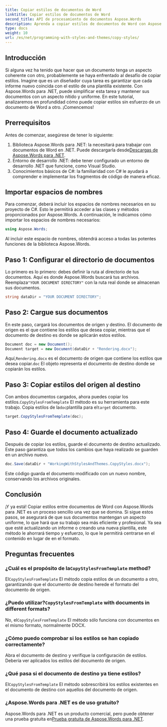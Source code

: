 ```yaml
---
title: Copiar estilos de documentos de Word
linktitle: Copiar estilos de documentos de Word
second_title: API de procesamiento de documentos Aspose.Words
description: Aprenda a copiar estilos de documentos de Word con Aspose.Words para .NET. Siga nuestra guía paso a paso para garantizar un formato de documento uniforme sin esfuerzo.
type: docs
weight: 10
url: /es/net/programming-with-styles-and-themes/copy-styles/
---
```

## Introducción

Si alguna vez ha tenido que hacer que un documento tenga un aspecto coherente con otro, probablemente se haya enfrentado al desafío de copiar estilos. Imagine que es un diseñador cuya tarea es garantizar que cada informe nuevo coincida con el estilo de una plantilla existente. Con Aspose.Words para .NET, puede simplificar esta tarea y mantener sus documentos con un aspecto nítido y uniforme. En este tutorial, analizaremos en profundidad cómo puede copiar estilos sin esfuerzo de un documento de Word a otro. ¡Comencemos!

## Prerrequisitos

Antes de comenzar, asegúrese de tener lo siguiente:

1.  Biblioteca Aspose.Words para .NET: la necesitará para trabajar con documentos de Word en .NET. Puede descargarla desde[Descargas de Aspose.Words para .NET](https://releases.aspose.com/words/net/).
2. Entorno de desarrollo .NET: debe tener configurado un entorno de desarrollo .NET que funcione, como Visual Studio.
3. Conocimientos básicos de C#: la familiaridad con C# le ayudará a comprender e implementar los fragmentos de código de manera eficaz.

## Importar espacios de nombres

Para comenzar, deberá incluir los espacios de nombres necesarios en su proyecto de C#. Esto le permitirá acceder a las clases y métodos proporcionados por Aspose.Words. A continuación, le indicamos cómo importar los espacios de nombres necesarios:

```csharp
using Aspose.Words;
```

Al incluir este espacio de nombres, obtendrá acceso a todas las potentes funciones de la biblioteca Aspose.Words.

## Paso 1: Configurar el directorio de documentos

 Lo primero es lo primero: debes definir la ruta al directorio de tus documentos. Aquí es donde Aspose.Words buscará tus archivos. Reemplaza`"YOUR DOCUMENT DIRECTORY"` con la ruta real donde se almacenan sus documentos.

```csharp
string dataDir = "YOUR DOCUMENT DIRECTORY";
```

## Paso 2: Cargue sus documentos

En este paso, cargará los documentos de origen y destino. El documento de origen es el que contiene los estilos que desea copiar, mientras que el documento de destino es donde se aplicarán estos estilos. 

```csharp
Document doc = new Document();
Document target = new Document(dataDir + "Rendering.docx");
```

 Aquí,`Rendering.docx` es el documento de origen que contiene los estilos que desea copiar.`doc` El objeto representa el documento de destino donde se copiarán los estilos.

## Paso 3: Copiar estilos del origen al destino

 Con ambos documentos cargados, ahora puedes copiar los estilos.`CopyStylesFromTemplate` El método es su herramienta para este trabajo. Copia estilos de la`doc`plantilla para el`target` documento.

```csharp
target.CopyStylesFromTemplate(doc);
```

## Paso 4: Guarde el documento actualizado

Después de copiar los estilos, guarde el documento de destino actualizado. Este paso garantiza que todos los cambios que haya realizado se guarden en un archivo nuevo.

```csharp
doc.Save(dataDir + "WorkingWithStylesAndThemes.CopyStyles.docx");
```

Este código guarda el documento modificado con un nuevo nombre, conservando los archivos originales.

## Conclusión

¡Y ya está! Copiar estilos entre documentos de Word con Aspose.Words para .NET es un proceso sencillo una vez que se domina. Si sigue estos pasos, se asegurará de que sus documentos mantengan un aspecto uniforme, lo que hará que su trabajo sea más eficiente y profesional. Ya sea que esté actualizando un informe o creando una nueva plantilla, este método le ahorrará tiempo y esfuerzo, lo que le permitirá centrarse en el contenido en lugar de en el formato.

## Preguntas frecuentes

###  ¿Cuál es el propósito de la`CopyStylesFromTemplate` method?  
 El`CopyStylesFromTemplate` El método copia estilos de un documento a otro, garantizando que el documento de destino herede el formato del documento de origen.

###  ¿Puedo utilizar?`CopyStylesFromTemplate` with documents in different formats?  
 No, el`CopyStylesFromTemplate` El método sólo funciona con documentos en el mismo formato, normalmente DOCX.

### ¿Cómo puedo comprobar si los estilos se han copiado correctamente?  
Abra el documento de destino y verifique la configuración de estilos. Debería ver aplicados los estilos del documento de origen.

### ¿Qué pasa si el documento de destino ya tiene estilos?  
 El`CopyStylesFromTemplate` El método sobrescribirá los estilos existentes en el documento de destino con aquellos del documento de origen.

### ¿Aspose.Words para .NET es de uso gratuito?  
 Aspose.Words para .NET es un producto comercial, pero puede obtener una prueba gratuita en[Prueba gratuita de Aspose.Words para .NET](https://releases.aspose.com/).
